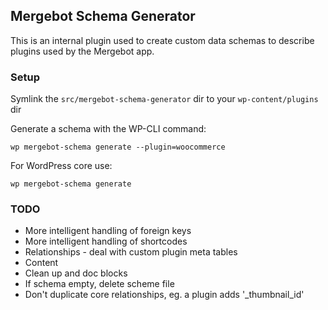 ## Mergebot Schema Generator

This is an internal plugin used to create custom data schemas to describe plugins used by the Mergebot app.

### Setup

Symlink the `src/mergebot-schema-generator` dir to your `wp-content/plugins` dir

Generate a schema with the WP-CLI command:

`wp mergebot-schema generate --plugin=woocommerce`

For WordPress core use:

`wp mergebot-schema generate`

### TODO

* More intelligent handling of foreign keys
* More intelligent handling of shortcodes
* Relationships - deal with custom plugin meta tables
* Content
* Clean up and doc blocks
* If schema empty, delete scheme file
* Don't duplicate core relationships, eg. a plugin adds '_thumbnail_id'